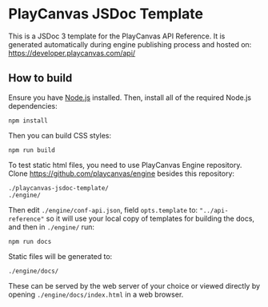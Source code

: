 # PlayCanvas JSDoc Template
This is a JSDoc 3 template for the PlayCanvas API Reference. It is generated automatically during engine publishing process and hosted on: https://developer.playcanvas.com/api/

## How to build

Ensure you have [Node.js](https://nodejs.org) installed. Then, install all of the required Node.js dependencies:

    npm install

Then you can build CSS styles:

    npm run build

To test static html files, you need to use PlayCanvas Engine repository. Clone https://github.com/playcanvas/engine besides this repository:

    ./playcanvas-jsdoc-template/
    ./engine/

Then edit `./engine/conf-api.json`, field `opts.template` to: `"../api-reference"` so it will use your local copy of templates for building the docs, and then in `./engine/` run:

    npm run docs

Static files will be generated to:

    ./engine/docs/

These can be served by the web server of your choice or viewed directly by opening `./engine/docs/index.html` in a web browser.
